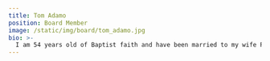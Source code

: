 ```yaml
---
title: Tom Adamo
position: Board Member
image: /static/img/board/tom_adamo.jpg
bio: >-
  I am 54 years old of Baptist faith and have been married to my wife Penny for thirty one years. We have three children. I have been working at Cone Mills finishing plant since 1981. I coached the Union County High School boys tennis team from 2004-2015. I have been an official for high school basketball for nineteen years. I started Union County Driving Academy in 2011. We serve Union and the surrounding counties. My main classroom focus is distracted driving, alcohol, drugs, and right of way scenarios.
---
```

